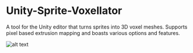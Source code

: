 # Unity-Sprite-Voxellator
A tool for the Unity editor that turns sprites into 3D voxel meshes. Supports pixel based extrusion mapping and boasts various options and features.

![alt text](https://i.imgur.com/skye7cq.png)
